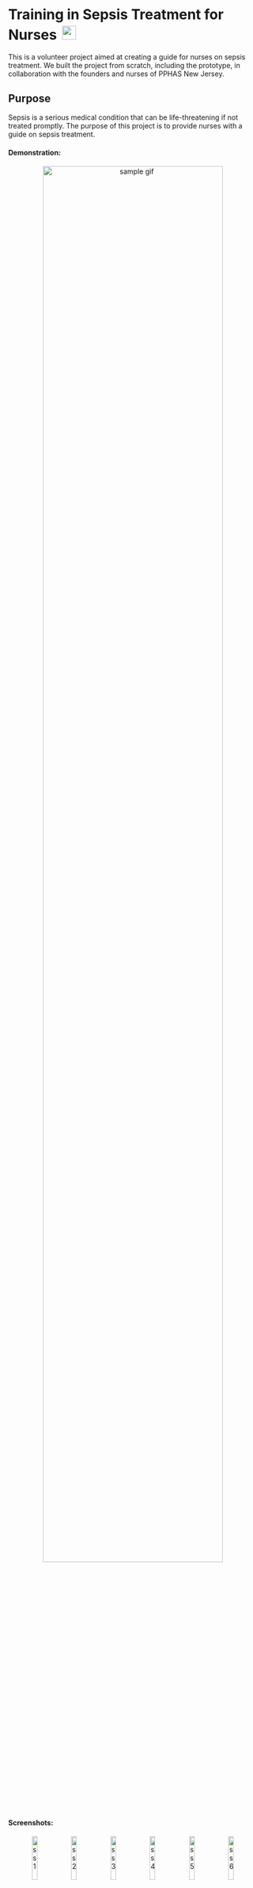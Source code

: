 <h1>Training in Sepsis Treatment for Nurses<img src="https://cdn-icons-png.flaticon.com/512/1353/1353983.png" alt="red cross" style="height: 1em; margin-left: 0.4em; margin-top: 0.2em;"></h1>
<p>This is a volunteer project aimed at creating a guide for nurses on sepsis treatment. We built the project from scratch, including the prototype, in collaboration with the founders and nurses of PPHAS New Jersey.</p>
<h2>Purpose</h2>
<p>Sepsis is a serious medical condition that can be life-threatening if not treated promptly. The purpose of this project is to provide nurses with a guide on sepsis treatment.</p>
<h4>Demonstration:</h4>
<p align="center">
  <img src="https://github.com/tiagopazhs/sepsis-guide/blob/master/src/assets/sampleGif.gif" alt="sample gif" style="width: 85%">
</p>
<h4>Screenshots:</h4>

<p align="center">
    <img src="https://github.com/tiagopazhs/sepsis-guide/blob/master/src/assets/ss/ss1.jpeg" alt="ss 1" style="width: 15%">
    <img src="https://github.com/tiagopazhs/sepsis-guide/blob/master/src/assets/ss/ss2.jpeg" alt="ss 2" style="width: 15%">
    <img src="https://github.com/tiagopazhs/sepsis-guide/blob/master/src/assets/ss/ss3.jpeg" alt="ss 3" style="width: 15%">
    <img src="https://github.com/tiagopazhs/sepsis-guide/blob/master/src/assets/ss/ss4.jpeg" alt="ss 4" style="width: 15%">
    <img src="https://github.com/tiagopazhs/sepsis-guide/blob/master/src/assets/ss/ss5.jpeg" alt="ss 5" style="width: 15%">
    <img src="https://github.com/tiagopazhs/sepsis-guide/blob/master/src/assets/ss/ss6.jpeg" alt="ss 6" style="width: 15%">
    <img src="https://github.com/tiagopazhs/sepsis-guide/blob/master/src/assets/ss/ss7.jpeg" alt="ss 7" style="width: 15%">
    <img src="https://github.com/tiagopazhs/sepsis-guide/blob/master/src/assets/ss/ss8.jpeg" alt="ss 8" style="width: 15%">
    <img src="https://github.com/tiagopazhs/sepsis-guide/blob/master/src/assets/ss/ss9.jpeg" alt="ss 9" style="width: 15%">
    <img src="https://github.com/tiagopazhs/sepsis-guide/blob/master/src/assets/ss/ss10.jpeg" alt="ss 10" style="width: 15%">
    <img src="https://github.com/tiagopazhs/sepsis-guide/blob/master/src/assets/ss/ss11.jpeg" alt="ss 11" style="width: 15%">
    <img src="https://github.com/tiagopazhs/sepsis-guide/blob/master/src/assets/ss/ss12.jpeg" alt="ss 12" style="width: 15%">
</p>

<h2>Technologies</h2>
<p>We used the following technologies to build this project:</p>
<p align="center">
    <img src="https://skillicons.dev/icons?i=react,js,html,css,materialui,git" />
</p>

<h2>Website</h2>
<p>You can find the website at the following link: <a href="https://tiagopazhs.github.io/sepsis-guide/">https://tiagopazhs.github.io/sepsis-guide/</a></p>

## Instalation

<p>Clone the repository in your local machine:

```python
git clone https://github.com/tiagopazhs/NursesTraining_VolunteerProject
```

<p>Navigate to the main root: 

```python
cd NursesTraining_VolunteerProject
```

<p>Install the dependencies of the project:

```python
npm install
```

Start the aplication:
```python
npm start
```
